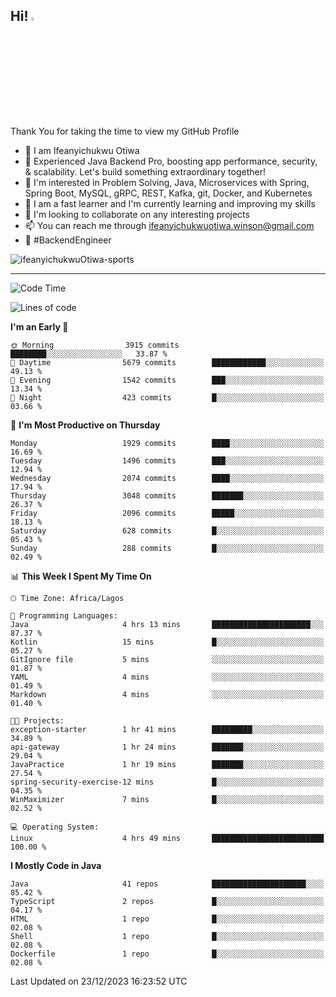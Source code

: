 <!-- BLOG-POST-LIST:START --><!-- BLOG-POST-LIST:END -->

## Hi! <img src="https://media.giphy.com/media/hvRJCLFzcasrR4ia7z/giphy.gif" width="4%"> 

Thank You for taking the time to view my GitHub Profile

- 👋 I am Ifeanyichukwu Otiwa
- 🚀 Experienced Java Backend Pro, boosting app performance, security, & scalability. Let's build something extraordinary together!
- 👀 I'm interested in Problem Solving, Java, Microservices with Spring, Spring Boot, MySQL, gRPC, REST, Kafka, git, Docker, and Kubernetes
- 🌱 I am a fast learner and I'm currently learning and improving my skills
- 💞️ I'm looking to collaborate on any interesting projects
- 📫 You can reach me through ifeanyichukwuotiwa.winson@gmail.com
- 🚀 #BackendEngineer

<p align="left" marginTop="10px"> <img src="https://komarev.com/ghpvc/?username=ifeanyichukwuOtiwa-sports&label=Profile%20views&color=0e75b6&style=for-the-badge" alt="ifeanyichukwuOtiwa-sports" /> </p>

***

<!--START_SECTION:waka-->
![Code Time](http://img.shields.io/badge/Code%20Time-2%2C042%20hrs%206%20mins-blue)

![Lines of code](https://img.shields.io/badge/From%20Hello%20World%20I%27ve%20Written-4.3%20million%20lines%20of%20code-blue)

**I'm an Early 🐤** 

```text
🌞 Morning                3915 commits        ████████░░░░░░░░░░░░░░░░░   33.87 % 
🌆 Daytime                5679 commits        ████████████░░░░░░░░░░░░░   49.13 % 
🌃 Evening                1542 commits        ███░░░░░░░░░░░░░░░░░░░░░░   13.34 % 
🌙 Night                  423 commits         █░░░░░░░░░░░░░░░░░░░░░░░░   03.66 % 
```
📅 **I'm Most Productive on Thursday** 

```text
Monday                   1929 commits        ████░░░░░░░░░░░░░░░░░░░░░   16.69 % 
Tuesday                  1496 commits        ███░░░░░░░░░░░░░░░░░░░░░░   12.94 % 
Wednesday                2074 commits        ████░░░░░░░░░░░░░░░░░░░░░   17.94 % 
Thursday                 3048 commits        ███████░░░░░░░░░░░░░░░░░░   26.37 % 
Friday                   2096 commits        █████░░░░░░░░░░░░░░░░░░░░   18.13 % 
Saturday                 628 commits         █░░░░░░░░░░░░░░░░░░░░░░░░   05.43 % 
Sunday                   288 commits         █░░░░░░░░░░░░░░░░░░░░░░░░   02.49 % 
```


📊 **This Week I Spent My Time On** 

```text
🕑︎ Time Zone: Africa/Lagos

💬 Programming Languages: 
Java                     4 hrs 13 mins       ██████████████████████░░░   87.37 % 
Kotlin                   15 mins             █░░░░░░░░░░░░░░░░░░░░░░░░   05.27 % 
GitIgnore file           5 mins              ░░░░░░░░░░░░░░░░░░░░░░░░░   01.87 % 
YAML                     4 mins              ░░░░░░░░░░░░░░░░░░░░░░░░░   01.49 % 
Markdown                 4 mins              ░░░░░░░░░░░░░░░░░░░░░░░░░   01.40 % 

🐱‍💻 Projects: 
exception-starter        1 hr 41 mins        █████████░░░░░░░░░░░░░░░░   34.89 % 
api-gateway              1 hr 24 mins        ███████░░░░░░░░░░░░░░░░░░   29.04 % 
JavaPractice             1 hr 19 mins        ███████░░░░░░░░░░░░░░░░░░   27.54 % 
spring-security-exercise-12 mins             █░░░░░░░░░░░░░░░░░░░░░░░░   04.35 % 
WinMaximizer             7 mins              █░░░░░░░░░░░░░░░░░░░░░░░░   02.52 % 

💻 Operating System: 
Linux                    4 hrs 49 mins       █████████████████████████   100.00 % 
```

**I Mostly Code in Java** 

```text
Java                     41 repos            █████████████████████░░░░   85.42 % 
TypeScript               2 repos             █░░░░░░░░░░░░░░░░░░░░░░░░   04.17 % 
HTML                     1 repo              █░░░░░░░░░░░░░░░░░░░░░░░░   02.08 % 
Shell                    1 repo              █░░░░░░░░░░░░░░░░░░░░░░░░   02.08 % 
Dockerfile               1 repo              █░░░░░░░░░░░░░░░░░░░░░░░░   02.08 % 
```




 Last Updated on 23/12/2023 16:23:52 UTC
<!--END_SECTION:waka-->

<!--
<p align="center">
![trophy](https://github-profile-trophy.vercel.app/?username=ifeanyichukwuOtiwa-sports&theme=onedark) (https://github.com/ryo-ma/github-profile-trophy)
</p>
-->

<!---
ifeanyi-otiwa/ifeanyi-otiwa is a ✨ special ✨ repository because its `README.md` (this file) appears on your GitHub profile.
You can click the Preview link to take a look at your changes.
--->
